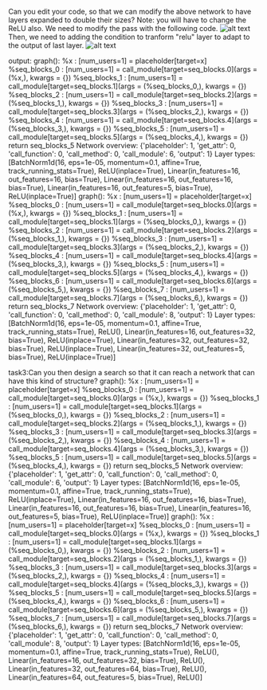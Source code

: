 Can you edit your code, so that we can modify the above network to have layers expanded to double their sizes? Note: you will have to change the ReLU also.
We need to modify the pass with the following code.
![alt text](image-4.png)
Then, we need to adding the condition to tranform "relu" layer to adapt to the output of last layer.
![alt text](image-3.png)

output:
graph():
    %x : [num_users=1] = placeholder[target=x]
    %seq_blocks_0 : [num_users=1] = call_module[target=seq_blocks.0](args = (%x,), kwargs = {})
    %seq_blocks_1 : [num_users=1] = call_module[target=seq_blocks.1](args = (%seq_blocks_0,), kwargs = {})
    %seq_blocks_2 : [num_users=1] = call_module[target=seq_blocks.2](args = (%seq_blocks_1,), kwargs = {})
    %seq_blocks_3 : [num_users=1] = call_module[target=seq_blocks.3](args = (%seq_blocks_2,), kwargs = {})
    %seq_blocks_4 : [num_users=1] = call_module[target=seq_blocks.4](args = (%seq_blocks_3,), kwargs = {})
    %seq_blocks_5 : [num_users=1] = call_module[target=seq_blocks.5](args = (%seq_blocks_4,), kwargs = {})
    return seq_blocks_5
Network overview:
{'placeholder': 1, 'get_attr': 0, 'call_function': 0, 'call_method': 0, 'call_module': 6, 'output': 1}
Layer types:
[BatchNorm1d(16, eps=1e-05, momentum=0.1, affine=True, track_running_stats=True), ReLU(inplace=True), Linear(in_features=16, out_features=16, bias=True), Linear(in_features=16, out_features=16, bias=True), Linear(in_features=16, out_features=5, bias=True), ReLU(inplace=True)]
graph():
    %x : [num_users=1] = placeholder[target=x]
    %seq_blocks_0 : [num_users=1] = call_module[target=seq_blocks.0](args = (%x,), kwargs = {})
    %seq_blocks_1 : [num_users=1] = call_module[target=seq_blocks.1](args = (%seq_blocks_0,), kwargs = {})
    %seq_blocks_2 : [num_users=1] = call_module[target=seq_blocks.2](args = (%seq_blocks_1,), kwargs = {})
    %seq_blocks_3 : [num_users=1] = call_module[target=seq_blocks.3](args = (%seq_blocks_2,), kwargs = {})
    %seq_blocks_4 : [num_users=1] = call_module[target=seq_blocks.4](args = (%seq_blocks_3,), kwargs = {})
    %seq_blocks_5 : [num_users=1] = call_module[target=seq_blocks.5](args = (%seq_blocks_4,), kwargs = {})
    %seq_blocks_6 : [num_users=1] = call_module[target=seq_blocks.6](args = (%seq_blocks_5,), kwargs = {})
    %seq_blocks_7 : [num_users=1] = call_module[target=seq_blocks.7](args = (%seq_blocks_6,), kwargs = {})
    return seq_blocks_7
Network overview:
{'placeholder': 1, 'get_attr': 0, 'call_function': 0, 'call_method': 0, 'call_module': 8, 'output': 1}
Layer types:
[BatchNorm1d(16, eps=1e-05, momentum=0.1, affine=True, track_running_stats=True), ReLU(), Linear(in_features=16, out_features=32, bias=True), ReLU(inplace=True), Linear(in_features=32, out_features=32, bias=True), ReLU(inplace=True), Linear(in_features=32, out_features=5, bias=True), ReLU(inplace=True)]




task3:Can you then design a search so that it can reach a network that can have this kind of structure?
graph():
    %x : [num_users=1] = placeholder[target=x]
    %seq_blocks_0 : [num_users=1] = call_module[target=seq_blocks.0](args = (%x,), kwargs = {})
    %seq_blocks_1 : [num_users=1] = call_module[target=seq_blocks.1](args = (%seq_blocks_0,), kwargs = {})
    %seq_blocks_2 : [num_users=1] = call_module[target=seq_blocks.2](args = (%seq_blocks_1,), kwargs = {})
    %seq_blocks_3 : [num_users=1] = call_module[target=seq_blocks.3](args = (%seq_blocks_2,), kwargs = {})
    %seq_blocks_4 : [num_users=1] = call_module[target=seq_blocks.4](args = (%seq_blocks_3,), kwargs = {})
    %seq_blocks_5 : [num_users=1] = call_module[target=seq_blocks.5](args = (%seq_blocks_4,), kwargs = {})
    return seq_blocks_5
Network overview:
{'placeholder': 1, 'get_attr': 0, 'call_function': 0, 'call_method': 0, 'call_module': 6, 'output': 1}
Layer types:
[BatchNorm1d(16, eps=1e-05, momentum=0.1, affine=True, track_running_stats=True), ReLU(inplace=True), Linear(in_features=16, out_features=16, bias=True), Linear(in_features=16, out_features=16, bias=True), Linear(in_features=16, out_features=5, bias=True), ReLU(inplace=True)]
graph():
    %x : [num_users=1] = placeholder[target=x]
    %seq_blocks_0 : [num_users=1] = call_module[target=seq_blocks.0](args = (%x,), kwargs = {})
    %seq_blocks_1 : [num_users=1] = call_module[target=seq_blocks.1](args = (%seq_blocks_0,), kwargs = {})
    %seq_blocks_2 : [num_users=1] = call_module[target=seq_blocks.2](args = (%seq_blocks_1,), kwargs = {})
    %seq_blocks_3 : [num_users=1] = call_module[target=seq_blocks.3](args = (%seq_blocks_2,), kwargs = {})
    %seq_blocks_4 : [num_users=1] = call_module[target=seq_blocks.4](args = (%seq_blocks_3,), kwargs = {})
    %seq_blocks_5 : [num_users=1] = call_module[target=seq_blocks.5](args = (%seq_blocks_4,), kwargs = {})
    %seq_blocks_6 : [num_users=1] = call_module[target=seq_blocks.6](args = (%seq_blocks_5,), kwargs = {})
    %seq_blocks_7 : [num_users=1] = call_module[target=seq_blocks.7](args = (%seq_blocks_6,), kwargs = {})
    return seq_blocks_7
Network overview:
{'placeholder': 1, 'get_attr': 0, 'call_function': 0, 'call_method': 0, 'call_module': 8, 'output': 1}
Layer types:
[BatchNorm1d(16, eps=1e-05, momentum=0.1, affine=True, track_running_stats=True), ReLU(), Linear(in_features=16, out_features=32, bias=True), ReLU(), Linear(in_features=32, out_features=64, bias=True), ReLU(), Linear(in_features=64, out_features=5, bias=True), ReLU()]